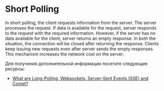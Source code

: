 # Short Polling

In short polling, the client requests information from the server. The server processes the request. If data is available for the request, server responds to the request with the required information. However, if the server has no data available for the client, server returns an empty response. In both the situation, the connection will be closed after returning the response. Clients keep issuing new requests even after server sends the empty responses. This mechanism increases the network cost on the server.

Для получения дополнительной информации посетите следующие ресурсы:

- [What are Long-Polling, Websockets, Server-Sent Events (SSE) and Comet?](https://stackoverflow.com/questions/11077857/what-are-long-polling-websockets-server-sent-events-sse-and-comet)
